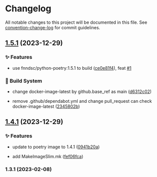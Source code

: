 # Changelog

All notable changes to this project will be documented in this file. See [convention-change-log](https://github.com/convention-change/convention-change-log) for commit guidelines.

## [1.5.1](https://github.com/sinlov/docker-python-poetry-gcc/compare/1.4.1...v1.5.1) (2023-12-29)

### ✨ Features

* use fnndsc/python-poetry:1.5.1 to build ([ce0e81f4](https://github.com/sinlov/docker-python-poetry-gcc/commit/ce0e81f4da841fac4d2de014f8c42f820b0c5408)), feat [#1](https://github.com/sinlov/docker-python-poetry-gcc/issues/1)

### 👷‍ Build System

* change docker-image-latest by github.base_ref as main ([d6312c02](https://github.com/sinlov/docker-python-poetry-gcc/commit/d6312c02d2927455ee6b4e8ed2515b94715b821e))

* remove .github/dependabot.yml and change pull_request can check docker-image-latest ([2345802b](https://github.com/sinlov/docker-python-poetry-gcc/commit/2345802b37d7d7b5f4986d332eed610550d969d2))

## [1.4.1](https://github.com/sinlov/docker-python-poetry-gcc/compare/1.3.1...v1.4.1) (2023-12-29)

### ✨ Features

* update to poetry image to 1.4.1 ([0941b20a](https://github.com/sinlov/docker-python-poetry-gcc/commit/0941b20ac05d403ada4e69905606284c36abadd3))

* add MakeImageSlim.mk ([fef06fca](https://github.com/sinlov/docker-python-poetry-gcc/commit/fef06fcaebf4625e816afbb33a69831b8a981297))

### 1.3.1 (2023-02-08)
